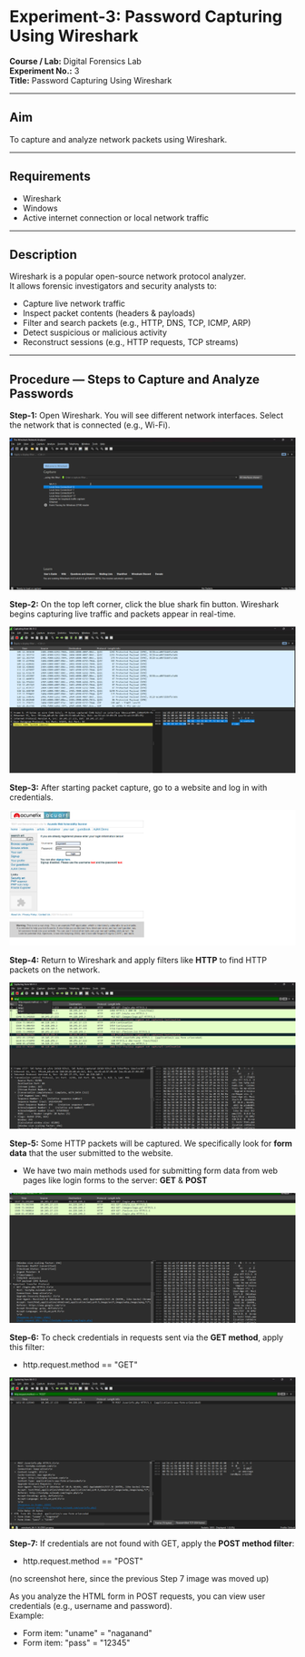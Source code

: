 # Experiment-3: Password Capturing Using Wireshark

**Course / Lab:** Digital Forensics Lab  
**Experiment No.:** 3  
**Title:** Password Capturing Using Wireshark  

---

## Aim
To capture and analyze network packets using Wireshark.

---

## Requirements
- Wireshark  
- Windows  
- Active internet connection or local network traffic  

---

## Description
Wireshark is a popular open-source network protocol analyzer.  
It allows forensic investigators and security analysts to:  
- Capture live network traffic  
- Inspect packet contents (headers & payloads)  
- Filter and search packets (e.g., HTTP, DNS, TCP, ICMP, ARP)  
- Detect suspicious or malicious activity  
- Reconstruct sessions (e.g., HTTP requests, TCP streams)  

---

## Procedure — Steps to Capture and Analyze Passwords

**Step-1:** Open Wireshark. You will see different network interfaces. Select the network that is connected (e.g., Wi-Fi).  

![](exp3/Screenshot%202025-09-01%20234225.png)

**Step-2:** On the top left corner, click the blue shark fin button. Wireshark begins capturing live traffic and packets appear in real-time.  

![](exp3/Screenshot%202025-09-01%20234307.png)

**Step-3:** After starting packet capture, go to a website and log in with credentials.  

![](exp3/Screenshot%202025-09-01%20235058.png)

**Step-4:** Return to Wireshark and apply filters like **HTTP** to find HTTP packets on the network.  

![](exp3/Screenshot%202025-09-01%20234701.png)

**Step-5:** Some HTTP packets will be captured. We specifically look for **form data** that the user submitted to the website.  
- We have two main methods used for submitting form data from web pages like login forms to the server: **GET** & **POST**  

![](exp3/Screenshot%202025-09-01%20234727.png)

**Step-6:** To check credentials in requests sent via the **GET method**, apply this filter:  
- http.request.method == "GET"  

![](exp3/Screenshot%202025-09-01%20234807.png)

**Step-7:** If credentials are not found with GET, apply the **POST method filter**:  
- http.request.method == "POST"  

(no screenshot here, since the previous Step 7 image was moved up)

As you analyze the HTML form in POST requests, you can view user credentials (e.g., username and password).  
Example:  
- Form item: "uname" = "naganand"  
- Form item: "pass" = "12345"

